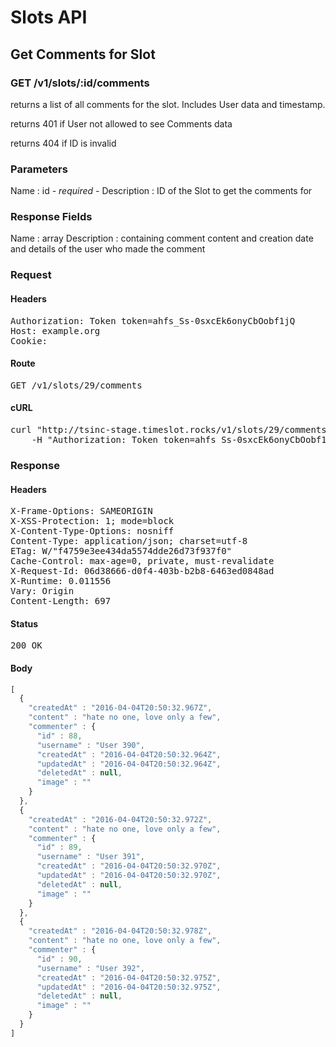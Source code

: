 # Slots API

## Get Comments for Slot

### GET /v1/slots/:id/comments

returns a list of all comments for the slot. Includes User data and timestamp.

returns 401 if User not allowed to see Comments data

returns 404 if ID is invalid

### Parameters

Name : id *- required -*
Description : ID of the Slot to get the comments for


### Response Fields

Name : array
Description : containing comment content and creation date and details of the user who made the comment

### Request

#### Headers

<pre>Authorization: Token token=ahfs_Ss-0sxcEk6onyCbOobf1jQ
Host: example.org
Cookie: </pre>

#### Route

<pre>GET /v1/slots/29/comments</pre>

#### cURL

<pre class="request">curl &quot;http://tsinc-stage.timeslot.rocks/v1/slots/29/comments&quot; -X GET \
	-H &quot;Authorization: Token token=ahfs_Ss-0sxcEk6onyCbOobf1jQ&quot;</pre>

### Response

#### Headers

<pre>X-Frame-Options: SAMEORIGIN
X-XSS-Protection: 1; mode=block
X-Content-Type-Options: nosniff
Content-Type: application/json; charset=utf-8
ETag: W/&quot;f4759e3ee434da5574dde26d73f937f0&quot;
Cache-Control: max-age=0, private, must-revalidate
X-Request-Id: 06d38666-d0f4-403b-b2b8-6463ed0848ad
X-Runtime: 0.011556
Vary: Origin
Content-Length: 697</pre>

#### Status

<pre>200 OK</pre>

#### Body

```javascript
[
  {
    "createdAt" : "2016-04-04T20:50:32.967Z",
    "content" : "hate no one, love only a few",
    "commenter" : {
      "id" : 88,
      "username" : "User 390",
      "createdAt" : "2016-04-04T20:50:32.964Z",
      "updatedAt" : "2016-04-04T20:50:32.964Z",
      "deletedAt" : null,
      "image" : ""
    }
  },
  {
    "createdAt" : "2016-04-04T20:50:32.972Z",
    "content" : "hate no one, love only a few",
    "commenter" : {
      "id" : 89,
      "username" : "User 391",
      "createdAt" : "2016-04-04T20:50:32.970Z",
      "updatedAt" : "2016-04-04T20:50:32.970Z",
      "deletedAt" : null,
      "image" : ""
    }
  },
  {
    "createdAt" : "2016-04-04T20:50:32.978Z",
    "content" : "hate no one, love only a few",
    "commenter" : {
      "id" : 90,
      "username" : "User 392",
      "createdAt" : "2016-04-04T20:50:32.975Z",
      "updatedAt" : "2016-04-04T20:50:32.975Z",
      "deletedAt" : null,
      "image" : ""
    }
  }
]
```

